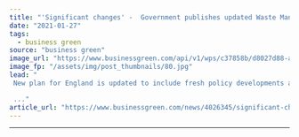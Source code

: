 ```yaml
---
title: "'Significant changes' -  Government publishes updated Waste Management Plan"
date: "2021-01-27"
tags: 
  - business green
source: "business green"
image_url: "https://www.businessgreen.com/api/v1/wps/c37858b/d8027d88-aaef-4b73-8b9d-60ef8c20bd4c/4/recycling-bins-on-street-185x114.jpg"
image_fp: "/assets/img/post_thumbnails/80.jpg"
lead: "
 New plan for England is updated to include fresh policy developments and reflect UK's 2050 net zero commitment

 ..."
article_url: "https://www.businessgreen.com/news/4026345/significant-changes-government-publishes-updated-waste-management-plan"
---
```


---
